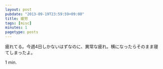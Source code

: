 ```yaml
---
layout: post
pubdate: "2013-09-19T23:59:59+09:00"
title: 疲労
tags: [misc]
minutes: 1
pagetype: posts
---
```

疲れてる。今週4日しかないはずなのに、異常な疲れ。横になったらそのまま寝てしまったよ。

1 min.
